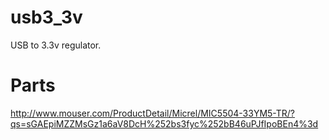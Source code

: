 usb3_3v
=====

USB to 3.3v regulator.

Parts
=====
http://www.mouser.com/ProductDetail/Micrel/MIC5504-33YM5-TR/?qs=sGAEpiMZZMsGz1a6aV8DcH%252bs3fyc%252bB46uPJfIpoBEn4%3d
